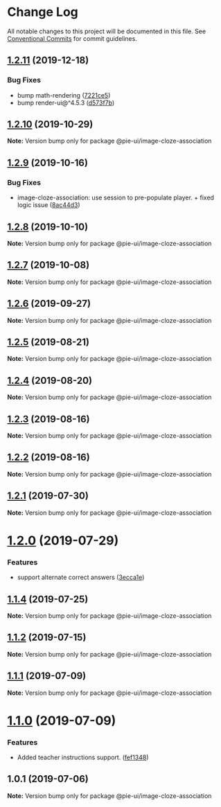 # Change Log

All notable changes to this project will be documented in this file.
See [Conventional Commits](https://conventionalcommits.org) for commit guidelines.

## [1.2.11](https://github.com/pie-framework/pie-ui/compare/@pie-ui/image-cloze-association@1.2.10...@pie-ui/image-cloze-association@1.2.11) (2019-12-18)


### Bug Fixes

* bump math-rendering ([7221ce5](https://github.com/pie-framework/pie-ui/commit/7221ce5))
* bump render-ui@^4.5.3 ([d573f7b](https://github.com/pie-framework/pie-ui/commit/d573f7b))





## [1.2.10](https://github.com/pie-framework/pie-ui/compare/@pie-ui/image-cloze-association@1.2.9...@pie-ui/image-cloze-association@1.2.10) (2019-10-29)

**Note:** Version bump only for package @pie-ui/image-cloze-association





## [1.2.9](https://github.com/pie-framework/pie-ui/compare/@pie-ui/image-cloze-association@1.2.8...@pie-ui/image-cloze-association@1.2.9) (2019-10-16)


### Bug Fixes

* image-cloze-association: use session to pre-populate player. + fixed logic issue ([8ac44d3](https://github.com/pie-framework/pie-ui/commit/8ac44d3))





## [1.2.8](https://github.com/pie-framework/pie-ui/compare/@pie-ui/image-cloze-association@1.2.7...@pie-ui/image-cloze-association@1.2.8) (2019-10-10)

**Note:** Version bump only for package @pie-ui/image-cloze-association





## [1.2.7](https://github.com/pie-framework/pie-ui/compare/@pie-ui/image-cloze-association@1.2.6...@pie-ui/image-cloze-association@1.2.7) (2019-10-08)

**Note:** Version bump only for package @pie-ui/image-cloze-association





## [1.2.6](https://github.com/pie-framework/pie-ui/compare/@pie-ui/image-cloze-association@1.2.5...@pie-ui/image-cloze-association@1.2.6) (2019-09-27)

**Note:** Version bump only for package @pie-ui/image-cloze-association





## [1.2.5](https://github.com/pie-framework/pie-ui/compare/@pie-ui/image-cloze-association@1.2.4...@pie-ui/image-cloze-association@1.2.5) (2019-08-21)

**Note:** Version bump only for package @pie-ui/image-cloze-association





## [1.2.4](https://github.com/pie-framework/pie-ui/compare/@pie-ui/image-cloze-association@1.2.3...@pie-ui/image-cloze-association@1.2.4) (2019-08-20)

**Note:** Version bump only for package @pie-ui/image-cloze-association





## [1.2.3](https://github.com/pie-framework/pie-ui/compare/@pie-ui/image-cloze-association@1.2.2...@pie-ui/image-cloze-association@1.2.3) (2019-08-16)

**Note:** Version bump only for package @pie-ui/image-cloze-association





## [1.2.2](https://github.com/pie-framework/pie-ui/compare/@pie-ui/image-cloze-association@1.2.1...@pie-ui/image-cloze-association@1.2.2) (2019-08-16)

**Note:** Version bump only for package @pie-ui/image-cloze-association





## [1.2.1](https://github.com/pie-framework/pie-ui/compare/@pie-ui/image-cloze-association@1.2.0...@pie-ui/image-cloze-association@1.2.1) (2019-07-30)

**Note:** Version bump only for package @pie-ui/image-cloze-association





# [1.2.0](https://github.com/pie-framework/pie-ui/compare/@pie-ui/image-cloze-association@1.1.4...@pie-ui/image-cloze-association@1.2.0) (2019-07-29)


### Features

* support alternate correct answers ([3ecca1e](https://github.com/pie-framework/pie-ui/commit/3ecca1e))





## [1.1.4](https://github.com/pie-framework/pie-ui/compare/@pie-ui/image-cloze-association@1.1.2...@pie-ui/image-cloze-association@1.1.4) (2019-07-25)

**Note:** Version bump only for package @pie-ui/image-cloze-association





## [1.1.2](https://github.com/pie-framework/pie-ui/compare/@pie-ui/image-cloze-association@1.1.1...@pie-ui/image-cloze-association@1.1.2) (2019-07-15)

**Note:** Version bump only for package @pie-ui/image-cloze-association





## [1.1.1](https://github.com/pie-framework/pie-ui/compare/@pie-ui/image-cloze-association@1.1.0...@pie-ui/image-cloze-association@1.1.1) (2019-07-09)

**Note:** Version bump only for package @pie-ui/image-cloze-association





# [1.1.0](https://github.com/pie-framework/pie-ui/compare/@pie-ui/image-cloze-association@1.0.1...@pie-ui/image-cloze-association@1.1.0) (2019-07-09)


### Features

* Added teacher instructions support. ([fef1348](https://github.com/pie-framework/pie-ui/commit/fef1348))





## 1.0.1 (2019-07-06)

**Note:** Version bump only for package @pie-ui/image-cloze-association
